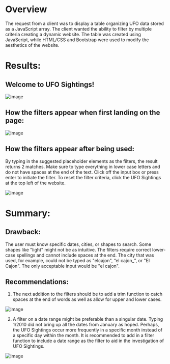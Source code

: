 # Overview

The request from a client was to display a table organizing UFO data stored as a JavaScript array. The client wanted the ability to filter by multiple criteria creating a dynamic website. The table was created using JavaScript, while HTML/CSS and Bootstrap were used to modify the aesthetics of the website.


# Results:

## Welcome to UFO Sightings!

![image](https://user-images.githubusercontent.com/96365651/159192989-5071cab3-71cb-49b6-889f-bfa952e66f34.png)

## How the filters appear when first landing on the page:

![image](https://user-images.githubusercontent.com/96365651/159193005-fd0dfab9-cd99-4bd5-aceb-b4f61083ec7c.png)

## How the filters appear after being used:

By typing in the suggested placeholder elements as the filters, the result returns 2 matches. Make sure to type everything in lower case letters and do not have spaces at the end of the text. Click off the input box or press enter to initiate the filter. To reset the filter criteria, click the UFO Sightings at the top left of the website.

![image](https://user-images.githubusercontent.com/96365651/159193012-fcd463d5-5c80-4d9f-9e31-b8deb23acf34.png)

# Summary:

## Drawback:

The user must know specific dates, cities, or shapes to search. Some shapes like "light" might not be as intuitive. The filters require correct lower-case spellings and cannot include spaces at the end. The city that was used, for example, could not be typed as "elcajon", “el cajon_”, or "El Cajon". The only acceptable input would be "el cajon".

## Recommendations:

1. The next addition to the filters should be to add a trim function to catch spaces at the end of words as well as allow for upper and lower cases.

![image](https://user-images.githubusercontent.com/96365651/159193111-14b7e55a-65df-4bad-9667-53cdc7895654.png)

2. A filter on a date range might be preferable than a singular date. Typing 1/2010 did not bring up all the dates from January as hoped. Perhaps, the UFO Sightings occur more frequently in a specific month instead of a specific day within the month. It is recommended to add in a filter function to include a date range as the filter to aid in the investigation of UFO Sightings.


![image](https://user-images.githubusercontent.com/96365651/159193124-524eb0b5-babd-4863-97ee-6bab9d1e114f.png)









